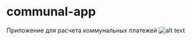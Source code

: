 # communal-app
Приложение для расчета коммунальных платежей
![alt text](https://sun9-64.userapi.com/impg/9fG4qj9z4csWRtwEkVhZhRy4lTGGT4RzYMXeIg/BY0UgGuvBZ8.jpg?size=409x259&quality=96&sign=0edc62fc56087640443d3c5fa63a2e15&type=album)
